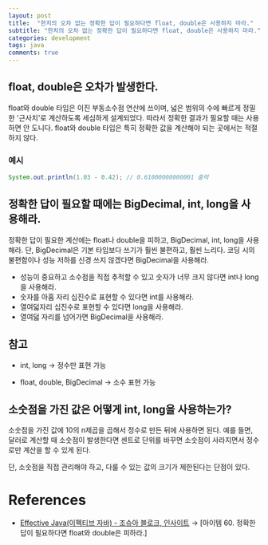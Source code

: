 ```yaml
---
layout: post
title:  "한치의 오차 없는 정확한 답이 필요하다면 float, double은 사용하지 마라."
subtitle: "한치의 오차 없는 정확한 답이 필요하다면 float, double은 사용하지 마라."
categories: development
tags: java
comments: true
---
```


## float, double은 오차가 발생한다.

float와 double 타입은 이진 부동소수점 연산에 쓰이며, 넓은 범위의 수에 빠르게 정밀한 '근사치'로 계산하도록 세심하게 설계되었다. 따라서 정확한 결과가 필요할 때는 사용하면 안 도니다. float와 double 타입은 특히 정확한 값을 계산해야 되는 곳에서는 적절하지 않다. 

### 예시

```java
System.out.println(1.03 - 0.42); // 0.61000000000001 출력
```

## 정확한 답이 필요할 때에는 BigDecimal, int, long을 사용해라.

정확한 답이 필요한 계산에는 float나 double을 피하고, BigDecimal, int, long을 사용해라. 단, BigDecimal은 기본 타입보다 쓰기가 훨씬 불편하고, 훨씬 느리다. 코딩 시의 불편함이나 성능 저하를 신경 쓰지 않겠다면 BigDecimal을 사용해라.

- 성능이 중요하고 소수점을 직접 추적할 수 있고 숫자가 너무 크지 않다면 int나 long을 사용해라.
- 숫자를 아홉 자리 십진수로 표현할 수 있다면 int를 사용해라.
- 열여덟자리 십진수로 표현할 수 있다면 long을 사용해라.
- 열여덟 자리를 넘어가면 BigDecimal을 사용해라.

## 참고

- int, long → 정수만 표현 가능

- float, double, BigDecimal → 소수 표현 가능

## 소숫점을 가진 값은 어떻게 int, long을 사용하는가?

소숫점을 가진 값에 10의 n제곱을 곱해서 정수로 만든 뒤에 사용하면 된다. 예를 들면, 달러로 계산할 때 소숫점이 발생한다면 센트로 단위를 바꾸면 소숫점이 사라지면서 정수로만 계산을 할 수 있게 된다.

단, 소숫점을 직접 관리해야 하고, 다룰 수 있는 값의 크기가 제한된다는 단점이 있다. 

# References

- [Effective Java(이펙티브 자바) - 조슈아 블로크, 인사이트](http://www.kyobobook.co.kr/product/detailViewKor.laf?ejkGb=KOR&mallGb=KOR&barcode=9788966262281&orderClick=LEa&Kc=) → [아이템 60. 정확한 답이 필요하다면 float와 double은 피하라.]